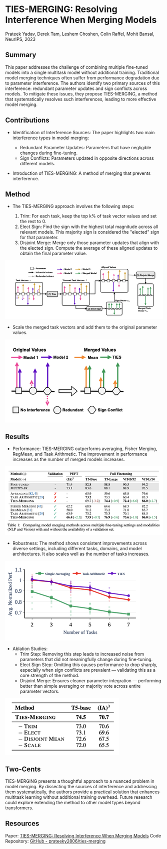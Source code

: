 # TIES-MERGING: Resolving Interference When Merging Models

Prateek Yadav, Derek Tam, Leshem Choshen, Colin Raffel, Mohit Bansal, NeurIPS, 2023

## Summary

This paper addresses the challenge of combining multiple fine-tuned models into a single multitask model without additional training. Traditional model merging techniques often suffer from performance degradation due to parameter interference. The authors identify two primary sources of this interference: redundant parameter updates and sign conflicts across models. To mitigate these issues, they propose TIES-MERGING, a method that systematically resolves such interferences, leading to more effective model merging.

## Contributions

- Identification of Interference Sources: The paper highlights two main interference types in model merging:
    - Redundant Parameter Updates: Parameters that have negligible changes during fine-tuning.
    - Sign Conflicts: Parameters updated in opposite directions across different models.

- Introduction of TIES-MERGING: A method of merging that prevents interference.

## Method

- The TIES-MERGING approach involves the following steps:

    1. Trim: For each task, keep the top k% of task vector values and set the rest to 0.
    2. Elect Sign: Find the sign with the highest total magnitude across all relevant models. This majority sign is considered the "elected" sign for that parameter.
    3. Disjoint Merge: Merge only those parameter updates that align with the elected sign. Compute the average of these aligned updates to obtain the final parameter value.

![image](/images/TIES_method.png)

- Scale the merged task vectors and add them to the original parameter values.

![image](/images/TIES_interference.png)

## Results

- Performance: TIES-MERGING outperforms averaging, Fisher Merging, RegMean, and Task Arithmetic. The improvement in performance increases as the number of merged models increases.

![image](/images/TIES_table.png)

- Robustness: The method shows consistent improvements across diverse settings, including different tasks, domains, and model architectures. It also scales well as the number of tasks increases.

![image](/images/TIES_graph.png)

- Ablation Studies: 
    - Trim Step: Removing this step leads to increased noise from parameters that did not meaningfully change during fine-tuning.
    - Elect Sign Step: Omitting this causes performance to drop sharply, especially when sign conflicts are prevalent — validating this as a core strength of the method.
    - Disjoint Merge: Ensures cleaner parameter integration — performing better than simple averaging or majority vote across entire parameter vectors.

![image](/images/TIES_ablation.png)

## Two-Cents

TIES-MERGING presents a thoughtful approach to a nuanced problem in model merging. By dissecting the sources of interference and addressing them systematically, the authors provide a practical solution that enhances multitask learning without additional training overhead. Future research could explore extending the method to other model types beyond transformers.

## Resources

Paper: [TIES-MERGING: Resolving Interference When Merging Models](https://proceedings.neurips.cc/paper_files/paper/2023/file/1644c9af28ab7916874f6fd6228a9bcf-Paper-Conference.pdf)
Code Repository: [GitHub - prateeky2806/ties-merging](https://github.com/prateeky2806/ties-merging)